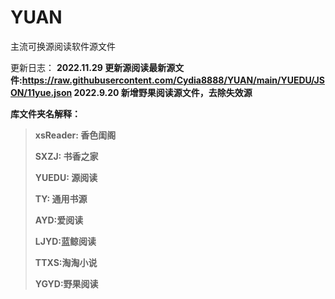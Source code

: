# YUAN
主流可换源阅读软件源文件

更新日志：
<b>2022.11.29 更新源阅读最新源文件:https://raw.githubusercontent.com/Cydia8888/YUAN/main/YUEDU/JSON/11yue.json
<B>2022.9.20 新增野果阅读源文件，去除失效源</B>

库文件夹名解释：

>xsReader:  香色闺阁
>
>SXZJ:  书香之家
>
>YUEDU:  源阅读
>
>TY:  通用书源
>
>AYD:爱阅读
>
>LJYD:蓝鲸阅读
>
>TTXS:淘淘小说
>
>YGYD:野果阅读
